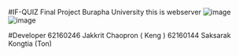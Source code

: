 #IF-QUIZ Final Project Burapha University
this is webserver 
![image](https://user-images.githubusercontent.com/84304475/231498718-4f9385f4-648d-46ef-8d2a-82585cfa0037.png)
![image](https://user-images.githubusercontent.com/84304475/231498788-5f216ee8-655e-4a21-8712-57519288a685.png)

#Developer
62160246 Jakkrit Chaopron ( Keng )
62160144 Saksarak Kongtia (Ton)

